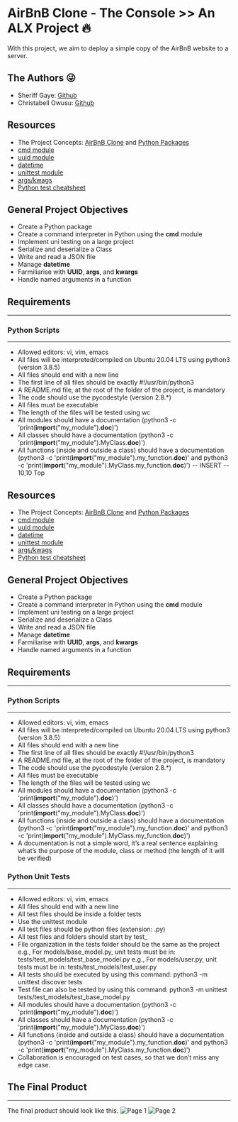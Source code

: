 # AirBnB Clone - The Console  >>  An ALX Project :fire:
With this project, we aim to deploy a simple copy of the AirBnB website to a server.

## The Authors :stuck_out_tongue_winking_eye:
- Sheriff Gaye: [Github](https://github.com/sheriff-gaye)
- Christabell Owusu: [Github](https://github.com/Berl-lin)


## Resources
- The Project Concepts: [AirBnB Clone](https://alx-intranet.hbtn.io/concepts/74) and [Python Packages](https://alx-intranet.hbtn.io/concepts/66)
- [cmd module](https://docs.python.org/3.8/library/cmd.html)
- [uuid module](https://docs.python.org/3.8/library/uuid.html)
- [datetime](https://docs.python.org/3.8/library/datetime.html)
- [unittest module](https://docs.python.org/3.8/library/unittest.html#module-unittest)
- [args/kwags](https://yasoob.me/2013/08/04/args-and-kwargs-in-python-explained/)
- [Python test cheatsheet](https://www.pythonsheets.com/notes/python-tests.html)

## General Project Objectives
- Create a Python package
- Create a command interpreter in Python using the **cmd** module
- Implement uni testing on a large project
- Serialize and deserialize a Class
- Write and read a JSON file
- Manage **datetime**
- Farmiliarise with **UUID**, **args**, and **kwargs**
- Handle named arguments in a function

## Requirements
--------------
### Python Scripts
--------------
- Allowed editors: vi, vim, emacs
- All files will be interpreted/compiled on Ubuntu 20.04 LTS using python3 (version 3.8.5)
- All files should end with a new line
- The first line of all files should be exactly #!/usr/bin/python3
- A README.md file, at the root of the folder of the project, is mandatory
- The code should use the pycodestyle (version 2.8.*)
- All files must be executable
- The length of the files will be tested using wc
- All modules should have a documentation (python3 -c 'print(__import__("my_module").__doc__)')
- All classes should have a documentation (python3 -c 'print(__import__("my_module").MyClass.__doc__)')
- All functions (inside and outside a class) should have a documentation (python3 -c 'print(__import__("my_module").my_function.__doc__)' and python3 -c 'print(__import__("my_module").MyClass.my_function.__doc__)')
-- INSERT --                                                                10,10         Top



## Resources
- The Project Concepts: [AirBnB Clone](https://alx-intranet.hbtn.io/concepts/74) and [Python Packages](https://alx-intranet.hbtn.io/concepts/66)
- [cmd module](https://docs.python.org/3.8/library/cmd.html)
- [uuid module](https://docs.python.org/3.8/library/uuid.html)
- [datetime](https://docs.python.org/3.8/library/datetime.html)
- [unittest module](https://docs.python.org/3.8/library/unittest.html#module-unittest)
- [args/kwags](https://yasoob.me/2013/08/04/args-and-kwargs-in-python-explained/)
- [Python test cheatsheet](https://www.pythonsheets.com/notes/python-tests.html)

## General Project Objectives
- Create a Python package
- Create a command interpreter in Python using the **cmd** module
- Implement uni testing on a large project
- Serialize and deserialize a Class
- Write and read a JSON file
- Manage **datetime**
- Farmiliarise with **UUID**, **args**, and **kwargs**
- Handle named arguments in a function

## Requirements
--------------
### Python Scripts
--------------
- Allowed editors: vi, vim, emacs
- All files will be interpreted/compiled on Ubuntu 20.04 LTS using python3 (version 3.8.5)
- All files should end with a new line
- The first line of all files should be exactly #!/usr/bin/python3
- A README.md file, at the root of the folder of the project, is mandatory
- The code should use the pycodestyle (version 2.8.*)
- All files must be executable
- The length of the files will be tested using wc
- All modules should have a documentation (python3 -c 'print(__import__("my_module").__doc__)')
- All classes should have a documentation (python3 -c 'print(__import__("my_module").MyClass.__doc__)')
- All functions (inside and outside a class) should have a documentation (python3 -c 'print(__import__("my_module").my_function.__doc__)' and python3 -c 'print(__import__("my_module").MyClass.my_function.__doc__)')
- A documentation is not a simple word, it’s a real sentence explaining what’s the purpose of the module, class or method (the length of it will be verified)

### Python Unit Tests
---------------
- Allowed editors: vi, vim, emacs
- All files should end with a new line
- All test files should be inside a folder tests
- Use the unittest module
- All test files should be python files (extension: .py)
- All test files and folders should start by test_
- File organization in the tests folder should be the same as the project
e.g., For models/base_model.py, unit tests must be in: tests/test_models/test_base_model.py
e.g., For models/user.py, unit tests must be in: tests/test_models/test_user.py
- All tests should be executed by using this command: python3 -m unittest discover tests
- Test file can also be tested by using this command: python3 -m unittest tests/test_models/test_base_model.py
- All modules should have a documentation (python3 -c 'print(__import__("my_module").__doc__)')
- All classes should have a documentation (python3 -c 'print(__import__("my_module").MyClass.__doc__)')
- All functions (inside and outside a class) should have a documentation (python3 -c 'print(__import__("my_module").my_function.__doc__)' and python3 -c 'print(__import__("my_module").MyClass.my_function.__doc__)') 
- Collaboration is encouraged on test cases, so that we don’t miss any edge case.

## The Final Product
--------------
The final product should look like this.
![Page 1](https://s3.amazonaws.com/alx-intranet.hbtn.io/uploads/medias/2020/9/fe2e3e7701dec72ce612472dab9bb55fe0e9f6d4.png?X-Amz-Algorithm=AWS4-HMAC-SHA256&X-Amz-Credential=AKIARDDGGGOUSBVO6H7D%2F20220804%2Fus-east-1%2Fs3%2Faws4_request&X-Amz-Date=20220804T224946Z&X-Amz-Expires=86400&X-Amz-SignedHeaders=host&X-Amz-Signature=965c6f6e6f8b2853dde523d129b4dc0386f7af9713855ee854cf67b09421ec28)
![Page 2](https://s3.amazonaws.com/alx-intranet.hbtn.io/uploads/medias/2020/9/da2584da58f1d99a72f0a4d8d22c1e485468f941.png?X-Amz-Algorithm=AWS4-HMAC-SHA256&X-Amz-Credential=AKIARDDGGGOUSBVO6H7D%2F20220804%2Fus-east-1%2Fs3%2Faws4_request&X-Amz-Date=20220804T224946Z&X-Amz-Expires=86400&X-Amz-SignedHeaders=host&X-Amz-Signature=baf67c292cc1688ec32a756c5aac1820b052e6a5565561f57b25b40bdb03e99c)

